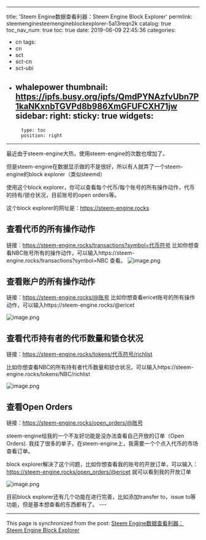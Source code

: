 
---
title: 'Steem Engine数据查看利器：Steem Engine Block Explorer'
permlink: steemenginesteemengineblockexplorer-5a13reqn2k
catalog: true
toc_nav_num: true
toc: true
date: 2019-06-09 22:45:36
categories:
- cn
tags:
- cn
- sct
- sct-cn
- sct-ubi
- whalepower
thumbnail: https://ipfs.busy.org/ipfs/QmdPYNAzfvUbn7P1kaNKxnbTGVPd8b986XmGFUFCXH71jw
sidebar:
    right:
        sticky: true
widgets:
    -
        type: toc
        position: right
---


最近由于steem-engine大热，使用steem-engine的次数也增加了。

但是steem-engine在数据显示做的不是很好，所以有人就弄了一个steem-engine的block explorer（类似steemd）

使用这个block explorer，你可以查看每个代币/每个账号的所有操作动作，代币的持有/锁仓状况，目前账号的open orders等。

这个block explorer的网址是：https://steem-engine.rocks

<h2>查看代币的所有操作动作</h2>

链接：https://steem-engine.rocks/transactions?symbol=代币符号
比如你想查看NBC账号所有的操作动作，可以输入https://steem-engine.rocks/transactions?symbol=NBC 查看。
<img src="https://ipfs.busy.org/ipfs/QmdPYNAzfvUbn7P1kaNKxnbTGVPd8b986XmGFUFCXH71jw" alt="image.png" /><br/>

<h2>查看账户的所有操作动作</h2>

链接：https://steem-engine.rocks/@账号
比如你想查看ericet账号的所有操作动作，可以输入https://steem-engine.rocks/@ericet

<img src="https://ipfs.busy.org/ipfs/QmQuDYZRZG8UCQZhatCNcCTv2bVwwjFhyXY4H9BfSFBTpW" alt="image.png" /><br/>

<h2>查看代币持有者的代币数量和锁仓状况</h2>

链接：https://steem-engine.rocks/tokens/代币符号/richlist

比如你想查看NBC的所有持有者代币数量和锁仓状况，可以输入https://steem-engine.rocks/tokens/NBC/richlist

<img src="https://ipfs.busy.org/ipfs/QmbVqmgF27GeY3P4kbPKJR6MNAt8s6QcYi6wewCByFhgTC" alt="image.png" /><br/>

<h2>查看Open Orders</h2>

链接：https://steem-engine.rocks/open_orders/@账号

steem-engine给我的一个不友好功能是没办法查看自己开放的订单（Open Orders). 我挂了很多的单子，在steem-engine上，我需要一个个点入代币的市场查看订单。

block explorer解决了这个问题，比如你想查看我的账号的开放订单，可以输入：https://steem-engine.rocks/open_orders/@ericet 就可以看到我的开放订单

<img src="https://ipfs.busy.org/ipfs/QmYUXMKYpLzDqcLe8tCnfVzNup4FVDS1gY4pWr7ohgiMWY" alt="image.png" /><br/>

目前block explorer还有几个功能在进行完善，比如添加transfer to，issue to等功能，但是基本想查看的东西都有了。 ---

- - -

This page is synchronized from the post: [Steem Engine数据查看利器：Steem Engine Block Explorer](https://steemit.com/@ericet/steemenginesteemengineblockexplorer-5a13reqn2k)
